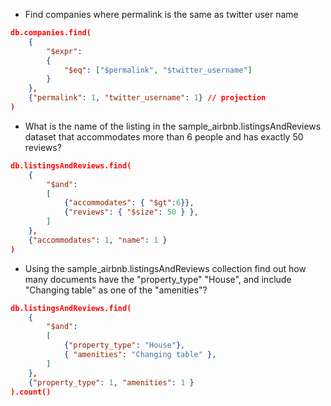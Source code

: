 

- Find companies where permalink is the same as twitter user name

```json
db.companies.find(
    {
        "$expr":
        {
            "$eq": ["$permalink", "$twitter_username"]
        }
    },
    {"permalink": 1, "twitter_username": 1} // projection
)
```


- What is the name of the listing in the sample_airbnb.listingsAndReviews dataset that accommodates more than 6 people and has exactly 50 reviews?

```json
db.listingsAndReviews.find(
    {
        "$and":
        [
            {"accommodates": { "$gt":6}},
            {"reviews": { "$size": 50 } },
        ]
    },
    {"accommodates": 1, "name": 1 }
)

```

- Using the sample_airbnb.listingsAndReviews collection find out how many documents have the "property_type" "House", and include "Changing table" as one of the "amenities"?

```json
db.listingsAndReviews.find(
    {
        "$and":
        [
            {"property_type": "House"},
            { "amenities": "Changing table" },
        ]
    },
    {"property_type": 1, "amenities": 1 }
).count()

```